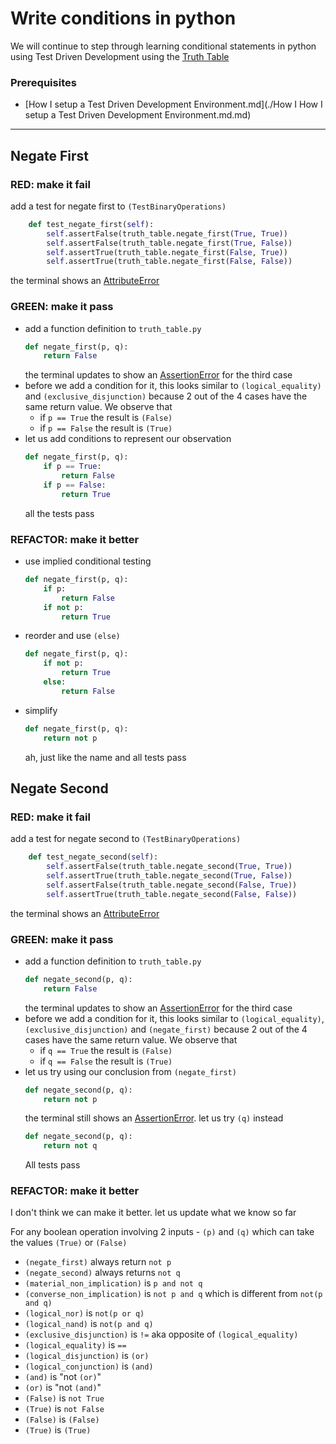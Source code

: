# Write conditions in python

We will continue to step through learning conditional statements in python using Test Driven Development using the [Truth Table](https://en.wikipedia.org/wiki/Truth_table)

### Prerequisites

- [How I setup a Test Driven Development Environment.md](./How I How I setup a Test Driven Development Environment.md.md)

---

## Negate First

### RED: make it fail

add a test for negate first to ``(TestBinaryOperations)``

```python
    def test_negate_first(self):
        self.assertFalse(truth_table.negate_first(True, True))
        self.assertFalse(truth_table.negate_first(True, False))
        self.assertTrue(truth_table.negate_first(False, True))
        self.assertTrue(truth_table.negate_first(False, False))
```

the terminal shows an [AttributeError](./ATTRIBUTE_ERROR.md)

### GREEN: make it pass

- add a function definition to `truth_table.py`
    ```python
    def negate_first(p, q):
        return False
    ```
    the terminal updates to show an [AssertionError](./ASSERTION_ERROR.md) for the third case
- before we add a condition for it, this looks similar to ``(logical_equality)`` and ``(exclusive_disjunction)`` because 2 out of the 4 cases have the same return value. We observe that
    - if `p == True` the result is ``(False)``
    - if `p == False` the result is ``(True)``
- let us add conditions to represent our observation
    ```python
    def negate_first(p, q):
        if p == True:
            return False
        if p == False:
            return True
    ```
    all the tests pass

### REFACTOR: make it better

- use implied conditional testing
    ```python
    def negate_first(p, q):
        if p:
            return False
        if not p:
            return True
    ```
- reorder and use ``(else)``
    ```python
    def negate_first(p, q):
        if not p:
            return True
        else:
            return False
    ```
- simplify
    ```python
    def negate_first(p, q):
        return not p
    ```
    ah, just like the name and all tests pass

## Negate Second

### RED: make it fail

add a test for negate second to ``(TestBinaryOperations)``

```python
    def test_negate_second(self):
        self.assertFalse(truth_table.negate_second(True, True))
        self.assertTrue(truth_table.negate_second(True, False))
        self.assertFalse(truth_table.negate_second(False, True))
        self.assertTrue(truth_table.negate_second(False, False))
```

the terminal shows an [AttributeError](./ATTRIBUTE_ERROR.md)

### GREEN: make it pass

- add a function definition to `truth_table.py`
    ```python
    def negate_second(p, q):
        return False
    ```
    the terminal updates to show an [AssertionError](./ASSERTION_ERROR.md) for the third case
- before we add a condition for it, this looks similar to ``(logical_equality)``, ``(exclusive_disjunction)`` and ``(negate_first)`` because 2 out of the 4 cases have the same return value. We observe that
    - if `q == True` the result is ``(False)``
    - if `q == False` the result is ``(True)``
- let us try using our conclusion from ``(negate_first)``
    ```python
    def negate_second(p, q):
        return not p
    ```
    the terminal still shows an [AssertionError](./ASSERTION_ERROR.md). let us try ``(q)`` instead
    ```python
    def negate_second(p, q):
        return not q
    ```
    All tests pass

### REFACTOR: make it better

I don't think we can make it better. let us update what we know so far

For any boolean operation involving 2 inputs - ``(p)`` and ``(q)`` which can take the values ``(True)`` or ``(False)``
- ``(negate_first)`` always return `not p`
- ``(negate_second)`` always returns `not q`
- ``(material_non_implication)`` is `p and not q`
- ``(converse_non_implication)`` is `not p and q` which is different from `not(p and q)`
- ``(logical_nor)`` is `not(p or q)`
- ``(logical_nand)`` is `not(p and q)`
- ``(exclusive_disjunction)`` is `!=` aka opposite of ``(logical_equality)``
- ``(logical_equality)`` is `==`
- ``(logical_disjunction)`` is ``(or)``
- ``(logical_conjunction)`` is ``(and)``
- ``(and)`` is "not ``(or)``"
- ``(or)`` is "not ``(and)``"
- ``(False)`` is `not True`
- ``(True)`` is `not False`
- ``(False)`` is ``(False)``
- ``(True)`` is ``(True)``